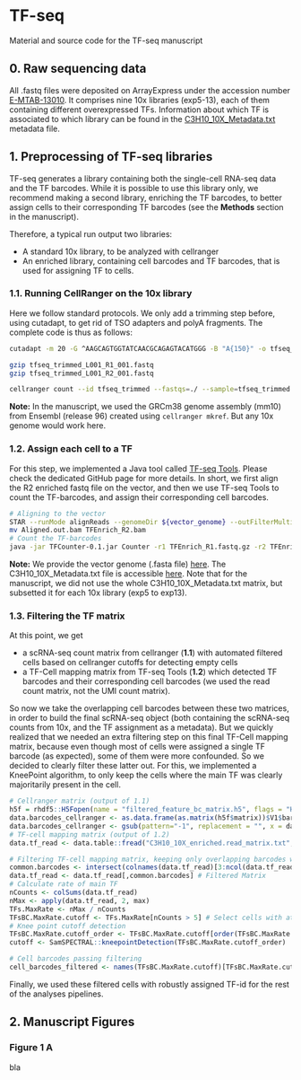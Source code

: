 # TF-seq
Material and source code for the TF-seq manuscript

## 0. Raw sequencing data
All .fastq files were deposited on ArrayExpress under the accession number [E-MTAB-13010](https://www.ebi.ac.uk/biostudies/arrayexpress/studies/E-MTAB-13010). It comprises nine 10x libraries (exp5-13), each of them containing different overexpressed TFs. Information about which TF is associated to which library can be found in the [C3H10_10X_Metadata.txt](metadata/C3H10_10X_Metadata.txt) metadata file.
## 1. Preprocessing of TF-seq libraries
TF-seq generates a library containing both the single-cell RNA-seq data and the TF barcodes. While it is possible to use this library only, we recommend making a second library, enriching the TF barcodes, to better assign cells to their corresponding TF barcodes (see the **Methods** section in the manuscript).

Therefore, a typical run output two libraries:
- A standard 10x library, to be analyzed with cellranger
- An enriched library, containing cell barcodes and TF barcodes, that is used for assigning TF to cells.

### 1.1. Running CellRanger on the 10x library
Here we follow standard protocols. We only add a trimming step before, using cutadapt, to get rid of TSO adapters and polyA fragments. The complete code is thus as follows:

```bash
cutadapt -m 20 -G ^AAGCAGTGGTATCAACGCAGAGTACATGGG -B "A{150}" -o tfseq_trimmed_L001_R1_001.fastq -p tfseq_trimmed_L001_R2_001.fastq tfseq_L001_R1_001.fastqz $tfseq_L001_R2_001.fastqz

gzip tfseq_trimmed_L001_R1_001.fastq
gzip tfseq_trimmed_L001_R2_001.fastq

cellranger count --id tfseq_trimmed --fastqs=./ --sample=tfseq_trimmed --transcriptome=${10x_genome} --nosecondary
```
**Note:** In the manuscript, we used the GRCm38 genome assembly (mm10) from Ensembl (release 96) created using `cellranger mkref`. But any 10x genome would work here.

### 1.2. Assign each cell to a TF
For this step, we implemented a Java tool called [TF-seq Tools](https://github.com/DeplanckeLab/TFseqTools/). Please check the dedicated GitHub page for more details. In short, we first align the R2 enriched fastq file on the vector, and then we use TF-seq Tools to count the TF-barcodes, and assign their corresponding cell barcodes.

```bash
# Aligning to the vector
STAR --runMode alignReads --genomeDir ${vector_genome} --outFilterMultimapNmax 1 --readFilesCommand zcat --outSAMtype BAM Unsorted --readFilesIn TFEnrich_R2.fastq.gz
mv Aligned.out.bam TFEnrich_R2.bam
# Count the TF-barcodes
java -jar TFCounter-0.1.jar Counter -r1 TFEnrich_R1.fastq.gz -r2 TFEnrich_R2.bam -tf C3H10_10X_Metadata.txt -p BU -UMI 12 -BC 16
```
**Note:** We provide the vector genome (.fasta file) [here](vector_sequence/pSIN-TRE-TFs-3-HA-puroR_BC_final.fa). The C3H10_10X_Metadata.txt file is accessible [here](metadata/C3H10_10X_Metadata.txt). Note that for the manuscript, we did not use the whole C3H10_10X_Metadata.txt matrix, but subsetted it for each 10x library (exp5 to exp13).

### 1.3. Filtering the TF matrix
At this point, we get 
- a scRNA-seq count matrix from cellranger (**1.1**) with automated filtered cells based on cellranger cutoffs for detecting empty cells
- a TF-Cell mapping matrix from TF-seq Tools (**1.2**) which detected TF barcodes and their corresponding cell barcodes (we used the read count matrix, not the UMI count matrix).

So now we take the overlapping cell barcodes between these two matrices, in order to build the final scRNA-seq object (both containing the scRNA-seq counts from 10x, and the TF assignment as a metadata).
But we quickly realized that we needed an extra filtering step on this final TF-Cell mapping matrix, because even though most of cells were assigned a single TF barcode (as expected), some of them were more confounded. So we decided to clearly filter these latter out.
For this, we implemented a KneePoint algorithm, to only keep the cells where the main TF was clearly majoritarily present in the cell.

```R
# Cellranger matrix (output of 1.1)
h5f = rhdf5::H5Fopen(name = "filtered_feature_bc_matrix.h5", flags = "H5F_ACC_RDONLY")
data.barcodes_cellranger <- as.data.frame(as.matrix(h5f$matrix))$V1$barcodes
data.barcodes_cellranger <- gsub(pattern="-1", replacement = "", x = data.barcodes_cellranger)
# TF-cell mapping matrix (output of 1.2)
data.tf_read <- data.table::fread("C3H10_10X_enriched.read_matrix.txt", data.table = F)

# Filtering TF-cell mapping matrix, keeping only overlapping barcodes with 10x cellranger matrix
common.barcodes <- intersect(colnames(data.tf_read)[3:ncol(data.tf_read)], data.barcodes_cellranger)
data.tf_read <- data.tf_read[,common.barcodes] # Filtered Matrix
# Calculate rate of main TF
nCounts <- colSums(data.tf_read)
nMax <- apply(data.tf_read, 2, max) 
TFs.MaxRate <- nMax / nCounts
TFsBC.MaxRate.cutoff <- TFs.MaxRate[nCounts > 5] # Select cells with at least 5 reads
# Knee point cutoff detection
TFsBC.MaxRate.cutoff_order <- TFsBC.MaxRate.cutoff[order(TFsBC.MaxRate.cutoff, decreasing = T)] # order from 1 to 0 
cutoff <- SamSPECTRAL::kneepointDetection(TFsBC.MaxRate.cutoff_order)

# Cell barcodes passing filtering
cell_barcodes_filtered <- names(TFsBC.MaxRate.cutoff)[TFsBC.MaxRate.cutoff > TFsBC.MaxRate.cutoff_order[cutoff$MinIndex]]
```
Finally, we used these filtered cells with robustly assigned TF-id for the rest of the analyses pipelines.

## 2. Manuscript Figures
### Figure 1 A
bla
